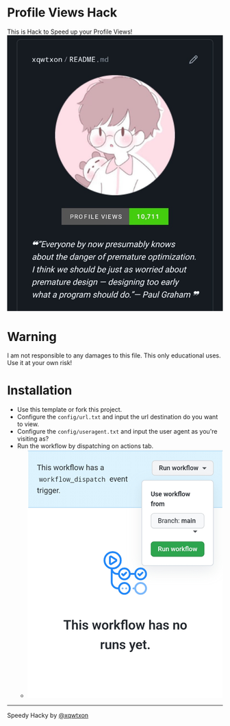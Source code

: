 # Profile Views Hack
This is Hack to Speed up your Profile Views!
![](/assets/proff.png)
# Warning
I am not responsible to any damages to this file. This only educational uses. Use it at your own risk!
# Installation
- Use this template or fork this project.
- Configure the `config/url.txt` and input the url destination do you want to view.
- Configure the `config/useragent.txt` and input the user agent as you're visiting as?
- Run the workflow by dispatching on actions tab.
  - ![](/assets/run-workflow.png)


<hr>

Speedy Hacky by [@xqwtxon](https://github.com/xqwtxon)
